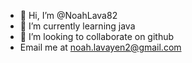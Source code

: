 - 👋 Hi, I’m @NoahLava82
- 🌱 I’m currently learning java
- 💞️ I’m looking to collaborate on github
- Email me at noah.lavayen2@gmail.com

<!---
NoahLava82/NoahLava82 is a ✨ special ✨ repository because its `README.md` (this file) appears on your GitHub profile.
You can click the Preview link to take a look at your changes.
--->
